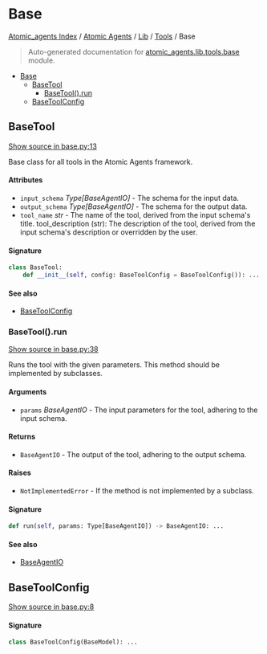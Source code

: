 # Base

[Atomic_agents Index](../../../README.md#atomic_agents-index) / [Atomic Agents](../../index.md#atomic-agents) / [Lib](../index.md#lib) / [Tools](./index.md#tools) / Base

> Auto-generated documentation for [atomic_agents.lib.tools.base](../../../../../atomic_agents/lib/tools/base.py) module.

- [Base](#base)
  - [BaseTool](#basetool)
    - [BaseTool().run](#basetool()run)
  - [BaseToolConfig](#basetoolconfig)

## BaseTool

[Show source in base.py:13](../../../../../atomic_agents/lib/tools/base.py#L13)

Base class for all tools in the Atomic Agents framework.

#### Attributes

- `input_schema` *Type[BaseAgentIO]* - The schema for the input data.
- `output_schema` *Type[BaseAgentIO]* - The schema for the output data.
- `tool_name` *str* - The name of the tool, derived from the input schema's title.
tool_description (str):
    The description of the tool, derived from the input schema's description or overridden by the user.

#### Signature

```python
class BaseTool:
    def __init__(self, config: BaseToolConfig = BaseToolConfig()): ...
```

#### See also

- [BaseToolConfig](#basetoolconfig)

### BaseTool().run

[Show source in base.py:38](../../../../../atomic_agents/lib/tools/base.py#L38)

Runs the tool with the given parameters. This method should be implemented by subclasses.

#### Arguments

- `params` *BaseAgentIO* - The input parameters for the tool, adhering to the input schema.

#### Returns

- `BaseAgentIO` - The output of the tool, adhering to the output schema.

#### Raises

- `NotImplementedError` - If the method is not implemented by a subclass.

#### Signature

```python
def run(self, params: Type[BaseAgentIO]) -> BaseAgentIO: ...
```

#### See also

- [BaseAgentIO](../../agents/base_agent.md#baseagentio)



## BaseToolConfig

[Show source in base.py:8](../../../../../atomic_agents/lib/tools/base.py#L8)

#### Signature

```python
class BaseToolConfig(BaseModel): ...
```